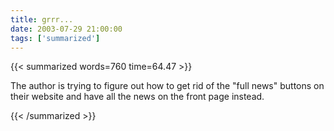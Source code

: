 ```yaml
---
title: grrr...
date: 2003-07-29 21:00:00
tags: ['summarized']
---
```


{{< summarized words=760 time=64.47 >}}

The author is trying to figure out how to get rid of the "full news" buttons on their website and have all the news on the front page instead.

{{< /summarized >}}